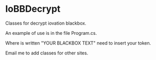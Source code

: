 # IoBBDecrypt

Classes for decrypt iovation blackbox.

An example of use is in the file Program.cs.

Where is written "YOUR BLACKBOX TEXT" need to insert your token.

Email me to add classes for other sites.
